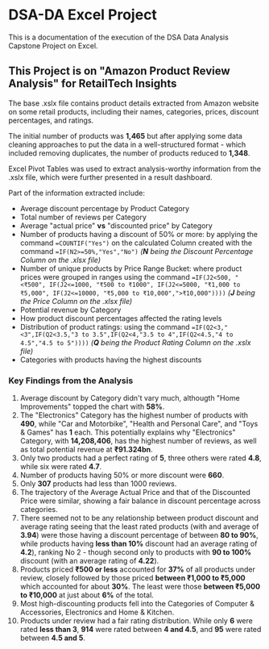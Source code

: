 # DSA-DA Excel Project
This is a documentation of the execution of the DSA Data Analysis Capstone Project on Excel.
## This Project is on "Amazon Product Review Analysis" for RetailTech Insights
The base .xslx file contains product details extracted from Amazon website on some retail products, including their names, categories, prices, discount percentages, and ratings.

The initial number of products was **1,465** but after applying some data cleaning approaches to put the data in a well-structured format - which included removing duplicates, the number of products reduced to **1,348**.

Excel Pivot Tables was used to extract analysis-worthy information from the .xslx file, which were further presented in a result dashboard.

Part of the information extracted include:
- Average discount percentage by Product Category
- Total number of reviews per Category
- Average "actual price" **vs** "discounted price" by Category
- Number of products having a discount of 50% or more: by applying the command ```=COUNTIF("Yes")``` on the calculated Column created with the command ```=IF(N2>=50%,"Yes","No")``` _(**N** being the Discount Percentage Column on the .xlsx file)_
- Number of unique products by Price Range Bucket: where product prices were grouped in ranges using the command ```=IF(J2<500, "<₹500", IF(J2<=1000, "₹500 to ₹1000", IF(J2<=5000, "₹1,000 to ₹5,000", IF(J2<=10000, "₹5,000 to ₹10,000",">₹10,000"))))``` _(**J** being the Price Column on the .xlsx file)_
- Potential revenue by Category
- How product discount percentages affected the rating levels
- Distribution of product ratings: using the command ```=IF(Q2<3,"<3",IF(Q2<3.5,"3 to 3.5",IF(Q2<4,"3.5 to 4",IF(Q2<4.5,"4 to 4.5","4.5 to 5"))))``` _(**Q** being the Product Rating Column on the .xslx file)_
- Categories with products having the highest discounts

### Key Findings from the Analysis
1. Average discount by Category didn't vary much, althougth "Home Improvements" topped the chart with **58%**.
2. The "Electronics" Category has the highest number of products with **490**, while "Car and Motorbike", "Health and Personal Care", and "Toys & Games" has **1** each. This potentially explains why "Electronics" Category, with **14,208,406**, has the highest number of reviews, as well as total potential revenue at **₹91.324bn**.
3. Only two products had a perfect rating of **5**, three others were rated **4.8**, while six were rated **4.7**.
4. Number of products having 50% or more discount were **660**.
5. Only **307** products had less than 1000 reviews.
6. The trajectory of the Average Actual Price and that of the Discounted Price were similar, showing a fair balance in discount percentage across categories.
7. There seemed not to be any relationship between product discount and average rating seeing that the least rated products (with and average of **3.94**) were those having a discount percentage of between **80 to 90%**, while products having **less than 10%** discount had an average rating of **4.2**), ranking No 2 - though second only to products with **90 to 100%** discount (with an average rating of **4.22**).
8. Products priced **₹500 or less** accounted for **37%** of all products under review, closely followed by those priced **between ₹1,000 to ₹5,000** which accounted for about **30%**. The least were those **between ₹5,000 to ₹10,000** at just about **6%** of the total.
9. Most high-discounting products fell into the Categories of Computer & Accessories, Electronics and Home & Kitchen.
10. Products under review had a fair rating distribution. While only **6** were rated **less than 3**, **914** were rated between **4 and 4.5**, and **95** were rated between **4.5 and 5**.
